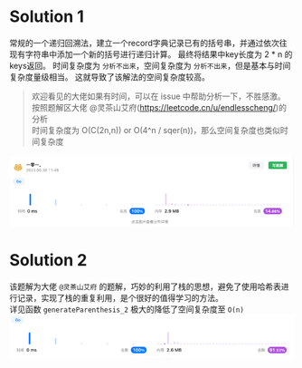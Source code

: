 # Solution 1
常规的一个递归回溯法，建立一个record字典记录已有的括号串，并通过依次往现有字符串中添加一个新的括号进行递归计算。
最终将结果中key长度为 2 * n 的keys返回。 时间复杂度为 `分析不出来`，空间复杂度为 `分析不出来`，但是基本与时间复杂度量级相当。
这就导致了该解法的空间复杂度较高。
> 欢迎看见的大佬如果有时间，可以在 issue 中帮助分析一下，不胜感激。  
> 按照题解区大佬 @灵茶山艾府(https://leetcode.cn/u/endlesscheng/)的分析  
> 时间复杂度为 O(C(2n,n)) or O(4^n / sqer(n))，那么空间复杂度也类似时间复杂度

![img.png](img.png)

# Solution 2
该题解为大佬 `@灵茶山艾府` 的题解，巧妙的利用了栈的思想，避免了使用哈希表进行记录，实现了栈的重复利用，是个很好的值得学习的方法。  
详见函数 `generateParenthesis_2` 极大的降低了空间复杂度至 `O(n)`
![img_1.png](img_1.png)